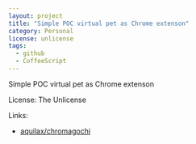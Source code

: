 ```yaml
---
layout: project
title: "Simple POC virtual pet as Chrome extenson"
category: Personal
license: unlicense
tags:
  - github
  - CoffeeScript
---
```


Simple POC virtual pet as Chrome extenson

License: The Unlicense

Links:

* [aquilax/chromagochi](https://github.com/aquilax/chromagochi)
